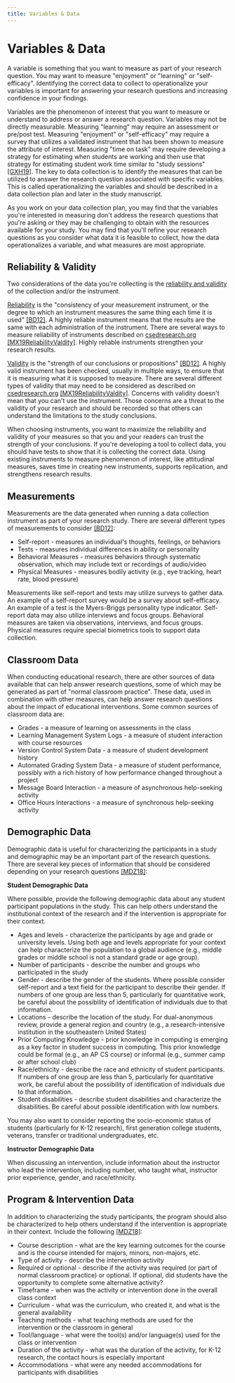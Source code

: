 ```yaml
---
title: Variables & Data
---
```


# Variables & Data

A variable is something that you want to measure as part of your research question.  You may want to measure "enjoyment" or "learning" or "self-efficacy".  Identifying the correct data to collect to operationalize your variables is important for answering your research questions and increasing confidence in your findings.  

Variables are the phenomenon of interest that you want to measure or understand to address or answer a research question. Variables may not be directly measurable. Measuring "learning" may require an assessment or pre/post test. Measuring "enjoyment" or "self-efficacy" may require a survey that utilizes a validated instrument that has been shown to measure the attribute of interest. Measuring "time on task" may require developing a strategy for estimating when students are working and then use that strategy for estimating student work time similar to "study sessions" [[GXH19]](../references#GXH19).   The key to data collection is to identify the measures that can be utilized to answer the research question associated with specific variables. This is called operationalizing the variables and should be described in a data collection plan and later in the study manuscript.

As you work on your data collection plan, you may find that the variables you're interested in measuring don't address the research questions that you're asking or they may be challenging to obtain with the resources available for your study. You may find that you'll refine your research questions as you consider what data it is feasible to collect, how the data operationalizes a variable, and what measures are most appropriate.




## Reliability & Validity
Two considerations of the data you're collecting is the [reliability and validity](https://csedresearch.org/measuring-reliability-and-validity/) of the collection and/or the instrument.

[Reliability](https://csedresearch.org/measuring-reliability/) is the "consistency of your measurement instrument, or the degree to which an instrument measures the same thing each time it is used" [[BD12]](../references/#BD12).  A highly reliable instrument means that the results are the same with each administration of the instrument. There are several ways to measure reliability of instruments described on [csedresearch.org](https://csedresearch.org/measuring-validity/) [[MX19ReliabilityValdity]](../references#MX19ReliabilityValidity).  Highly reliable instruments strengthen your research results. 

[Validity](https://csedresearch.org/measuring-validity/) is the "strength of our conclusions or propositions" [[BD12]](../references/#BD12).  A highly valid instrument has been checked, usually in multiple ways, to ensure that it is measuring what it is supposed to measure.  There are several different types of validity that may need to be considered as described on [csedresearch.org](https://csedresearch.org/measuring-validity/) [[MX19ReliabilityValdity]](../references#MX19ReliabilityValidity).  Concerns with validity doesn't mean that you can't use the instrument.  Those concerns are a threat to the validity of your research and should be recorded so that others can understand the limitations to the study conclusions.

When choosing instruments, you want to maximize the reliability and validity of your measures so that you and your readers can trust the strength of your conclusions.  If you're developing a tool to collect data, you should have tests to show that it is collecting the correct data.  Using existing instruments to measure phenomenon of interest, like attitudinal measures, saves time in creating new instruments, supports replication, and strengthens research results.



## Measurements
Measurements are the data generated when running a data collection instrument as part of your research study.  There are several different types of measurements to consider [[BD12]](../references/#BD12):

  * Self-report - measures an individual's thoughts, feelings, or behaviors
  * Tests - measures individual differences in ability or personality 
  * Behavioral Measures - measures behaviors through systematic observation, which may include text or recordings of audio/video
  * Physical Measures - measures bodily activity (e.g., eye tracking, heart rate, blood pressure)
  
Measurements like self-report and tests may utilize surveys to gather data.  An example of a self-report survey would be a survey about self-efficacy.  An example of a test is the Myers-Briggs personality type indicator.  Self-report data may also utilize interviews and focus groups.  Behavioral measures are taken via observations, interviews, and focus groups.  Physical measures require special biometrics tools to support data collection.

## Classroom Data
When conducting educational research, there are other sources of data available that can help answer research questions, some of which may be generated as part of "normal classroom practice".  These data, used in combination with other measures, can help answer research questions about the impact of educational interventions. Some common sources of classroom data are:

  * Grades - a measure of learning on assessments in the class
  * Learning Management System Logs - a measure of student interaction with course resources
  * Version Control System Data - a measure of student development history
  * Automated Grading System Data - a measure of student performance, possibly with a rich history of how performance changed throughout a project
  * Message Board Interaction - a measure of asynchronous help-seeking activity
  * Office Hours Interactions - a measure of synchronous help-seeking activity
  
## Demographic Data
Demographic data is useful for characterizing the participants in a study and demographic may be an important part of the research questions. There are several key pieces of information that should be considered depending on your research questions [[MDZ18]](../references#MDZ18):

**Student Demographic Data**

Where possible, provide the following demographic data about any student participant populations in the study.  This can help others understand the institutional context of the research and if the intervention is appropriate for their context.

  * Ages and levels - characterize the participants by age and grade or university levels.  Using both age and levels appropriate for your context can help characterize the population to a global audience (e.g., middle grades or middle school is not a standard grade or age group).
  * Number of participants - describe the number and groups who participated in the study
  * Gender - describe the gender of the students. Where possible consider self-report and a text field for the participant to describe their gender.  If numbers of one group are less than 5, particularly for quantitative work, be careful about the possibility of identification of individuals due to that information.
  * Locations - describe the location of the study.  For dual-anonymous review, provide a general region and country (e.g., a research-intensive institution in the southeastern United States)
  * Prior Computing Knowledge - prior knowledge in computing is emerging as a key factor in student success in computing. This prior knowledge could be formal (e.g., an AP CS course) or informal (e.g., summer camp or after school club)
  * Race/ethnicity - describe the race and ethnicity of student participants. If numbers of one group are less than 5, particularly for quantitative work, be careful about the possibility of identification of individuals due to that information.
  * Student disabilities - describe student disabilities and characterize the disabilities.  Be careful about possible identification with low numbers.
 
You may also want to consider reporting the socio-economic status of students (particularly for K-12 research), first generation college students, veterans, transfer or traditional undergraduates, etc. 

**Instructor Demographic Data**

When discussing an intervention, include information about the instructor who lead the intervention, including number, who taught what, instructor prior experience, gender, and race/ethnicity.

## Program & Intervention Data
In addition to characterizing the study participants, the program should also be characterized to help others understand if the intervention is appropriate in their context.  Include the following [[MDZ18]](../references#MDZ18):

  * Course description - what are the key learning outcomes for the course and is the course intended for majors, minors, non-majors, etc.
  * Type of activity - describe the intervention activity
  * Required or optional - describe if the activity was required (or part of normal classroom practice) or optional.  If optional, did students have the opportunity to complete some alternative activity?
  * Timeframe - when was the activity or intervention done in the overall class context
  * Curriculum - what was the curriculum, who created it, and what is the general availability
  * Teaching methods - what teaching methods are used for the intervention or the classroom in general
  * Tool/language - what were the tool(s) and/or language(s) used for the class or intervention
  * Duration of the activity - what was the duration of the activity, for K-12 research, the contact hours is especially important
  * Accommodations - what were any needed accommodations for participants with disabilities
  